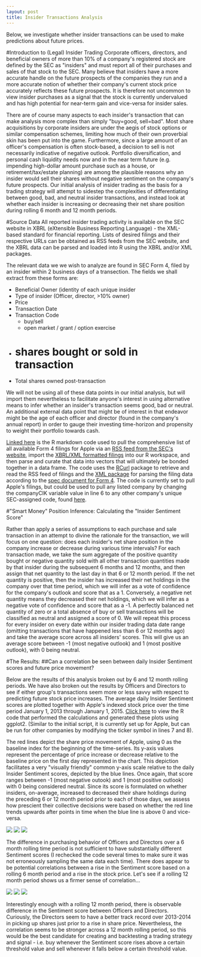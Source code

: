```yaml
---
layout: post
title: Insider Transactions Analysis 
---
```


<div class="message">
  Below, we investigate whether insider transactions can be used to make
  predictions about future prices.
</div>

#Introduction to (Legal) Insider Trading
Corporate officers, directors, and beneficial owners of more than 10% of a company's registered stock are defined by the SEC as "insiders" and must report all of their purchases and sales of that stock to the SEC. Many believe that insiders have a more accurate handle on the future prospects of the companies they run and a more accurate notion of whether their company's current stock price accurately reflects these future prospects. It is therefore not uncommon to view insider purchases as a signal that the stock is currently undervalued and has high potential for near-term gain and vice-versa for insider sales.

There are of course many aspects to each insider's transaction that can make analysis more complex than simply "buy=good, sell=bad". Most share acquisitions by corporate insiders are under the aegis of stock options or similar compensation schemes, limiting how much of their own proverbial skin has been put into the game. Furthermore, since a large amount of an officer's compensation is often stock-based, a decision to sell is not necessarily indicative of negative outlook. Portfolio diversification, and personal cash liquidity needs now and in the near term future (e.g. impending high-dollar amount purchase such as a house, or retirement/tax/estate planning) are among the plausible reasons why an insider would sell their shares without negative sentiment on the company's future prospects. Our initial analysis of insider trading as the basis for a trading strategy will attempt to sidestep the complexities of differentiating between good, bad, and neutral insider transactions, and instead look at whether each insider is increasing or decreasing their net share position during rolling 6 month and 12 month periods.

#Source Data
All reported insider trading activity is available on the SEC website in XBRL (eXtensible Business Reporting Language) - the XML-based standard for financial reporting. Lists of desired filings and their respective URLs can be obtained as RSS feeds from the SEC website, and the XBRL data can be parsed and loaded into R using the XBRL and/or XML packages. 

The relevant data we we wish to analyze are found in SEC Form 4, filed by an insider within 2 business days of a transection. The fields we shall extract from these forms are:

- Beneficial Owner (identity of each unique insider
- Type of insider (Officer, director, >10% owner)
- Price
- Transaction Date
- Transaction Code
    - buy/sell
    - open market / grant / option exercise
- # shares bought or sold in transaction
- Total shares owned post-transaction

We will not be using all of these data points in our initial analysis, but will import them nevertheless to facilitate anyone's interest in using alternative means to infer whether an insider's transaction seems good, bad or neutral. An additional external data point that might be of interest in that endeavor might be the age of each officer and director (found in the company's annual report) in order to gauge their investing time-horizon and propensity to weight their portfolio towards cash.

[Linked here](https://github.com/bertomartin/stat4701/blob/master/import_insider_data.R) is the R markdown code used to pull the comprehensive list of all available Form 4 filings for Apple via an [RSS feed from the SEC's website](https://www.sec.gov/spotlight/xbrl/filings-and-feeds.shtml), import the [XBRL/XML formatted filings](http://xbrl.sec.gov) into our R workspace, and then parse and curate that data into vectors that will ultimately be bonded together in a data frame. The code uses the [RCurl](http://cran.r-project.org/web/packages/RCurl/index.html) package to retrieve and read the RSS feed of filings and the [XML package](http://cran.r-project.org/web/packages/XML/index.html) for parsing the filing data according to the [spec document for Form 4](https://www.sec.gov/info/edgar/ownershipxmltechspec.htm). The code is currently set to pull Apple's filings, but could be used to pull any listed company by changing the companyCIK variable value in line 6 to any other company's unique SEC-assigned code, found [here](http://www.sec.gov/edgar/searchedgar/cik.htm).

#"Smart Money" Position Inference: Calculating the "Insider Sentiment Score"

Rather than apply a series of assumptions to each purchase and sale transaction in an attempt to divine the rationale for the transaction, we will focus on one question: does each insider's net share position in the company increase or decrease during various time intervals? For each transaction made, we take the sum aggregate of the positive quantity bought or negative quantity sold with all other transaction quantities made by that insider during the subsequent 6 months and 12 months, and then assign that net quantity to the last day in that 6 or 12 month period. If the net quantity is positive, then the insider has increased their net holdings in the company over that time period, which we will infer as a vote of confidence for the company's outlook and score that as a 1. Conversely, a negative net quantity means they decreased their net holdings, which we will infer as a negative vote of confidence and score that as a -1. A perfectly balanced net quantity of zero or a total absence of buy or sell transactions will be classified as neutral and assigned a score of 0. We will repeat this process for every insider on every date within our insider trading data date range (omitting transactions that have happened less than 6 or 12 months ago) and take the average score across all insiders' scores. This will give us an average score between -1 (most negative outlook) and 1 (most positive outlook), with 0 being neutral.

#The Results: 
##Can a correlation be seen between daily Insider Sentiment scores and future price movement?

Below are the results of this analysis broken out by 6 and 12 month rolling periods. We have also broken out the results by Officers and Directors to see if either group's transactions seem more or less savvy with respect to predicting future stock price increases. The average daily Insider Sentiment scores are plotted together with Apple's indexed stock price over the time period January 1, 2013 through January 1, 2015. [Click here](https://github.com/bertomartin/stat4701/blob/master/insider_data_analysis.R) to view the R code that performed the calculations and generated these plots using ggplot2. (Similar to the initial script, it is currently set up for Apple, but can be run for other companies by modifying the ticker symbol in lines 7 and 8).

The red lines depict the share price movement of Apple, using 0 as the baseline index for the beginning of the time-series. Its y-axis values represent the percentage of price increase or decrease relative to the baseline price on the first day represented in the chart. This depiction facilitates a very "visually friendly" common y-axis scale relative to the daily Insider Sentiment scores, depicted by the blue lines. Once again, that score ranges between -1 (most negative outook) and 1 (most positive outlook) with 0 being considered neutral. Since its score is formulated on whether insiders, on-average, increased to decreased their share holdings during the preceding 6 or 12 month period prior to each of those days, we assess how prescient their collective decisions were based on whether the red line trends upwards after points in time when the blue line is above 0 and vice-versa.

![]({{site.baseurl}}/images/Insider6MoAll.png)
![]({{site.baseurl}}/images/Insider6MoOff.png)
![]({{site.baseurl}}/images/Insider6MoDirs.png)

The difference in purchasing behavior of Officers and Directors over a 6 month rolling time period is not sufficient to have substantially different Sentiment scores (I rechecked the code several times to make sure it was not erroneously sampling the same data each time). There does appear to be potential correlations between a rise in the Sentiment score based on a rolling 6 month period and a rise in the stock price. Let's see if a rolling 12 month period shows us a firmer sense of correlation...

![]({{site.baseurl}}/images/Insider1YrAll.png)
![]({{site.baseurl}}/images/Insider1YrOff.png)
![]({{site.baseurl}}/images/Insider1YrDir.png)

Interestingly enough with a rolling 12 month period, there is observable difference in the Sentiment score between Officers and Directors. Curiously, the Directors seem to have a better track record over 2013-2014 in picking up shares just prior to a rise in share price. Nevertheless, the correlation seems to be stronger across a 12 month rolling period, so this would be the best candidate for creating and backtesting a trading strategy and signal - i.e. buy whenever the Sentiment score rises above a certain threshold value and sell whenever it falls below a certain threshold value.

